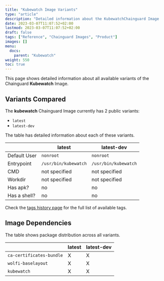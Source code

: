 ```yaml
---
title: "Kubewatch Image Variants"
type: "article"
description: "Detailed information about the KubewatchChainguard Image variants"
date: 2023-03-07T11:07:52+02:00
lastmod: 2023-03-07T11:07:52+02:00
draft: false
tags: ["Reference", "Chainguard Images", "Product"]
images: []
menu:
  docs:
    parent: "Kubewatch"
weight: 550
toc: true
---
```


This page shows detailed information about all available variants of the Chainguard **Kubewatch** Image.

## Variants Compared
The **kubewatch** Chainguard Image currently has 2 public variants: 

- `latest`
- `latest-dev`

The table has detailed information about each of these variants.

|              | latest               | latest-dev           |
|--------------|----------------------|----------------------|
| Default User | `nonroot`            | `nonroot`            |
| Entrypoint   | `/usr/bin/kubewatch` | `/usr/bin/kubewatch` |
| CMD          | not specified        | not specified        |
| Workdir      | not specified        | not specified        |
| Has apk?     | no                   | no                   |
| Has a shell? | no                   | no                   |

Check the [tags history page](/chainguard/chainguard-images/reference/kubewatch/tags_history/) for the full list of available tags.
## Image Dependencies
The table shows package distribution across all variants.

|                          | latest | latest-dev |
|--------------------------|--------|------------|
| `ca-certificates-bundle` | X      | X          |
| `wolfi-baselayout`       | X      | X          |
| `kubewatch`              | X      | X          |
